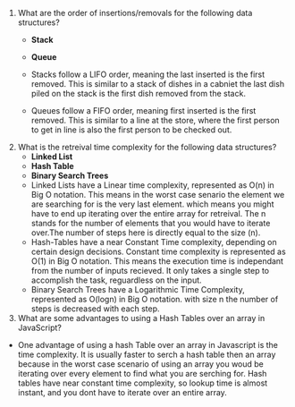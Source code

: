 1. What are the order of insertions/removals for the following data structures?
   - **Stack**
   - **Queue**

   - Stacks follow a LIFO order, meaning the last inserted is the first removed. This is similar to a stack of dishes in a cabniet the last dish piled on the stack is the first dish removed from the stack.
   - Queues follow a FIFO order, meaning first inserted is the first removed. This is similar to a line at the store, where the first person to get in line is also the first person to be checked out.
2. What is the retreival time complexity for the following data structures?
   - **Linked List**
   - **Hash Table**
   - **Binary Search Trees**
   - Linked Lists have a Linear time complexity, represented as O(n) in Big O notation. This means in the worst case senario the element we are searching for is the very last element. which means you might have to end up iterating over the entire array for retreival. The n stands for the number of elements that you would have to iterate over.The number of steps here is directly equal to the size (n).
   - Hash-Tables have a near Constant Time complexity, depending on certain design decisions. Constant time complexity is represented as O(1) in Big O notation. This means the execution time is independant from the number of inputs recieved. It only takes a single step to accomplish the task, reguardless on the input.
   - Binary Search Trees have a Logarithmic Time Complexity, represented as O(logn) in Big O notation. with size n the number of steps is decreased with each step.
2. What are some advantages to using a Hash Tables over an array in JavaScript?
- One advantage of using a hash Table over an array in Javascript is the time complexity. It is usually faster to serch a hash table then an array because in the worst case scenario of using an array you woud be iterating over every element to find what you are serching for. Hash tables have near constant time complexity, so lookup time is almost instant, and you dont have to iterate over an entire array.